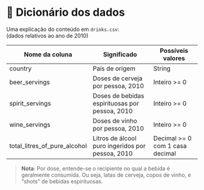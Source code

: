 # 📔 Dicionário dos dados
Uma explicação do conteúdo em `drinks.csv`:<br>
(dados relativos ao ano de 2010)

| Nome da coluna               | Significado                                          | Possíveis valores                  |
|------------------------------|------------------------------------------------------|------------------------------------|
| country                      | País de origem                                       | String                             |
| beer_servings                | Doses de cerveja por pessoa, 2010                    | Inteiro >= 0                       |
| spirit_servings              | Doses de bebidas espirituosas por pessoa, 2010       | Inteiro >= 0                       |
| wine_servings                | Doses de vinho por pessoa, 2010                      | Inteiro >= 0                       |
| total_litres_of_pure_alcohol | Litros de álcool puro ingeridos por pessoa, 2010     | Decimal >= 0 com 1 casa decimal    |

> **Nota**: Por dose, entende-se o recipiente no qual a bebida é geralmente consumida. Ou seja, latas de cerveja, copos de vinho, e "shots" de bebidas espirituosas.  
